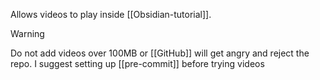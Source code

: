 Allows videos to play inside [[Obsidian-tutorial]]. 

> [!warning] 
> Do not add videos over 100MB or [[GitHub]] will get angry and reject the repo. I suggest setting up [[pre-commit]] before trying videos

